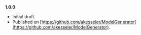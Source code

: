 


**1.0.0**

- Initial draft.
- Published on [https://github.com/akesseler/ModelGenerator](https://github.com/akesseler/ModelGenerator).
